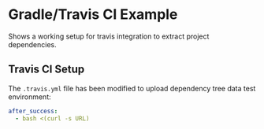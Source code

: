 # Gradle/Travis CI Example

Shows a working setup for travis integration to extract project dependencies.

## Travis CI Setup

The `.travis.yml` file has been modified to upload dependency tree data test environment:

```yaml
after_success:
  - bash <(curl -s URL)
```
